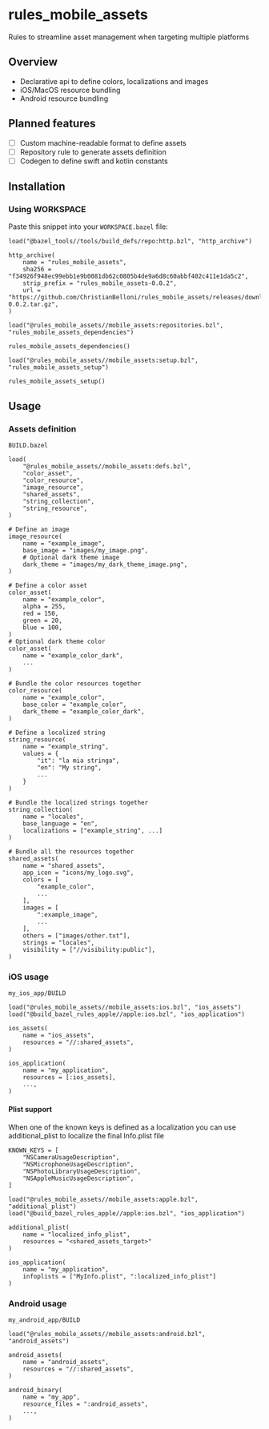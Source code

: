 # rules_mobile_assets

Rules to streamline asset management when targeting multiple platforms

## Overview
 - Declarative api to define colors, localizations and images
 - iOS/MacOS resource bundling
 - Android resource bundling

## Planned features
 - [ ] Custom machine-readable format to define assets
 - [ ] Repository rule to generate assets definition
 - [ ] Codegen to define swift and kotlin constants

## Installation

### Using WORKSPACE

Paste this snippet into your `WORKSPACE.bazel` file:

```starlark
load("@bazel_tools//tools/build_defs/repo:http.bzl", "http_archive")

http_archive(
    name = "rules_mobile_assets",
    sha256 = "f34926f948ec99ebb1e9b0081db62c0805b4de9a6d8c60abbf402c411e1da5c2",
    strip_prefix = "rules_mobile_assets-0.0.2",
    url = "https://github.com/ChristianBelloni/rules_mobile_assets/releases/download/0.0.2/rules_mobile_assets-0.0.2.tar.gz",
)

load("@rules_mobile_assets//mobile_assets:repositories.bzl", "rules_mobile_assets_dependencies")

rules_mobile_assets_dependencies()

load("@rules_mobile_assets//mobile_assets:setup.bzl", "rules_mobile_assets_setup")

rules_mobile_assets_setup()
```

## Usage

### Assets definition

`BUILD.bazel`

```starlark
load(
    "@rules_mobile_assets//mobile_assets:defs.bzl",
    "color_asset",
    "color_resource",
    "image_resource",
    "shared_assets",
    "string_collection",
    "string_resource",
)

# Define an image
image_resource(
    name = "example_image",
    base_image = "images/my_image.png",
    # Optional dark theme image
    dark_theme = "images/my_dark_theme_image.png",
)

# Define a color asset
color_asset(
    name = "example_color",
    alpha = 255,
    red = 150,
    green = 20,
    blue = 100,
)
# Optional dark theme color
color_asset(
    name = "example_color_dark",
    ...
)

# Bundle the color resources together
color_resource(
    name = "example_color",
    base_color = "example_color",
    dark_theme = "example_color_dark",
)

# Define a localized string
string_resource(
    name = "example_string",
    values = {
        "it": "la mia stringa",
        "en": "My string",
        ...
    }
)

# Bundle the localized strings together
string_collection(
    name = "locales",
    base_language = "en",
    localizations = ["example_string", ...]
)

# Bundle all the resources together
shared_assets(
    name = "shared_assets",
    app_icon = "icons/my_logo.svg",
    colors = [
        "example_color", 
        ...
    ],
    images = [
        ":example_image",
        ...
    ],
    others = ["images/other.txt"],
    strings = "locales",
    visibility = ["//visibility:public"],
)
```


### iOS usage

`my_ios_app/BUILD`

```starlark
load("@rules_mobile_assets//mobile_assets:ios.bzl", "ios_assets")
load("@build_bazel_rules_apple//apple:ios.bzl", "ios_application")

ios_assets(
    name = "ios_assets",
    resources = "//:shared_assets",
)

ios_application(
    name = "my_application",
    resources = [:ios_assets],
    ...,
)
```
#### Plist support


When one of the known keys is defined as a localization you can use additional_plist to localize the final Info.plist file

```starlark
KNOWN_KEYS = [
    "NSCameraUsageDescription",
    "NSMicrophoneUsageDescription",
    "NSPhotoLibraryUsageDescription",
    "NSAppleMusicUsageDescription",
]
```

```starlark
load("@rules_mobile_assets//mobile_assets:apple.bzl", "additional_plist")
load("@build_bazel_rules_apple//apple:ios.bzl", "ios_application")

additional_plist(
    name = "localized_info_plist",
    resources = "<shared_assets_target>"
)

ios_application(
    name = "my_application",
    infoplists = ["MyInfo.plist", ":localized_info_plist"]
)
```

### Android usage

`my_android_app/BUILD`

```starlark
load("@rules_mobile_assets//mobile_assets:android.bzl", "android_assets")

android_assets(
    name = "android_assets",
    resources = "//:shared_assets",
)

android_binary(
    name = "my_app",
    resource_files = ":android_assets",
    ...,
)
```
